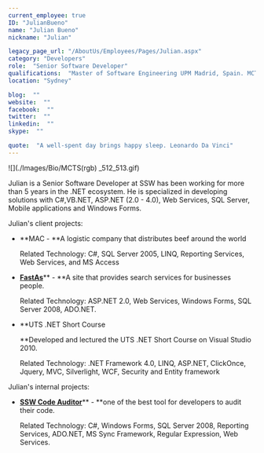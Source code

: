 ```yaml
---
current_employee: true
ID: "JulianBueno"
name: "Julian Bueno"
nickname: "Julian"

legacy_page_url: "/AboutUs/Employees/Pages/Julian.aspx"
category: "Developers"
role:  "Senior Software Developer"
qualifications:  "Master of Software Engineering UPM Madrid, Spain. MCTS in web and windows"
location: "Sydney"

blog:  ""
website:  ""
facebook:  ""
twitter:  ""
linkedin:  ""
skype:  ""

quote:  "A well-spent day brings happy sleep. Leonardo Da Vinci"
---
```


 ![](./Images/Bio/MCTS(rgb) 
_512_513.gif) 

 Julian is a Senior Software Developer at SSW has been working for more than 5 years in the .NET ecosystem. He is specialized in developing solutions with C#,VB.NET, ASP.NET (2.0 - 4.0), Web Services, SQL Server, Mobile applications and Windows Forms. 

Julian's client projects:

*   **MAC - **A logistic company that distributes beef around the world  

    Related Technology: C#, SQL Server 2005, LINQ, Reporting Services, Web Services, and MS Access 
*   [**FastAs**](http://www.fastas.com/)** - **A site that provides search services for businesses people.  

    Related Technology: ASP.NET 2.0, Web Services, Windows Forms, SQL Server 2008, ADO.NET. 
*   **UTS .NET Short Course  

    **Developed and lectured the UTS .NET Short Course on Visual Studio 2010.  

    Related Technology: .NET Framework 4.0, LINQ, ASP.NET, ClickOnce, Jquery, MVC, Silverlight, WCF, Security and Entity framework 

Julian's internal projects: 

*   [**SSW Code Auditor**](http://www.ssw.com.au/ssw/codeauditor/)** - **one of the best tool for developers to audit their code.  

    Related Technology: C#, Windows Forms, SQL Server 2008, Reporting Services, ADO.NET, MS Sync Framework, Regular Expression, Web Services. 